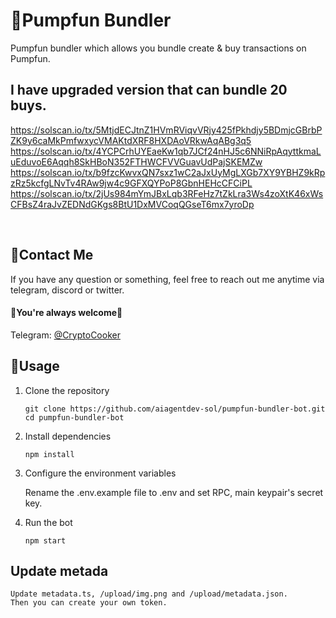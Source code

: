 # 🤖Pumpfun Bundler

Pumpfun bundler which allows you bundle create & buy transactions on Pumpfun.

## I have upgraded version that can bundle 20 buys.

https://solscan.io/tx/5MtjdECJtnZ1HVmRViqvVRjy425fPkhdjy5BDmjcGBrbPZK9y6caMkPmfwxycVMAKtdXRF8HXDAoVRkwAqABg3q5
https://solscan.io/tx/4YCPCrhUYEaeKw1qb7JCf24nHJ5c6NNiRpAqyttkmaLuEduvoE6Aqqh8SkHBoN352FTHWCFVVGuavUdPajSKEMZw
https://solscan.io/tx/b9fzcKwvxQN7sxz1wC2aJxUyMgLXGb7XY9YBHZ9kRpzRz5kcfgLNvTv4RAw9jw4c9GFXQYPoP8GbnHEHcCFCiPL
https://solscan.io/tx/2jUs984mYmJBxLqb3RFeHz7tZkLra3Ws4zoXtK46xWsCFBsZ4raJvZEDNdGKgs8BtU1DxMVCoqQGseT6mx7yroDp

<br />

## 💬Contact Me

If you have any question or something, feel free to reach out me anytime via telegram, discord or twitter.
<br>
#### 🌹You're always welcome🌹

Telegram: [@CryptoCooker](https://t.me/cryptocooker0510) <br>


## 👀Usage
1. Clone the repository

    ```
    git clone https://github.com/aiagentdev-sol/pumpfun-bundler-bot.git
    cd pumpfun-bundler-bot
    ```
2. Install dependencies

    ```
    npm install
    ```
3. Configure the environment variables

    Rename the .env.example file to .env and set RPC, main keypair's secret key.

5. Run the bot

    ```
    npm start
    ```

## Update metada

    Update metadata.ts, /upload/img.png and /upload/metadata.json.
    Then you can create your own token.
